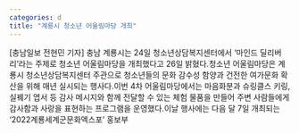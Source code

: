 ```yaml
---
categories: d
title: "계룡시 청소년 어울림마당 개최"
---
```

[충남일보 전현민 기자] 충남 계룡시는 24일 청소년상담복지센터에서 ‘마인드 딜리버리’라는 주제로 청소년 어울림마당을 개최했다고 26일 밝혔다.청소년 어울림마당은 계룡시 청소년상담복지센터 주관으로 청소년들의 문화 감수성 함양과 건전한 여가문화 확산을 위해 매년 실시되는 행사다.이번 4차 어울림마당에서는 마음화분과 슈링클스 키링, 실꿰기 엽서 등 감사 메시지와 함께 전달할 수 있는 체험 물품을 만들어 주변 사람들에게 감사함과 사랑을 표현하는 프로그램을 운영했다.이날 행사에는 다음 달 7일 개최되는 ‘2022계룡세계군문화엑스포’ 홍보부
